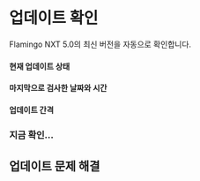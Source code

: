---
---

# 업데이트 확인
Flamingo NXT 5.0의 최신 버전을 자동으로 확인합니다.

#### 현재 업데이트 상태

#### 마지막으로 검사한 날짜와 시간

#### 업데이트 간격

### 지금 확인...

## 업데이트 문제 해결
